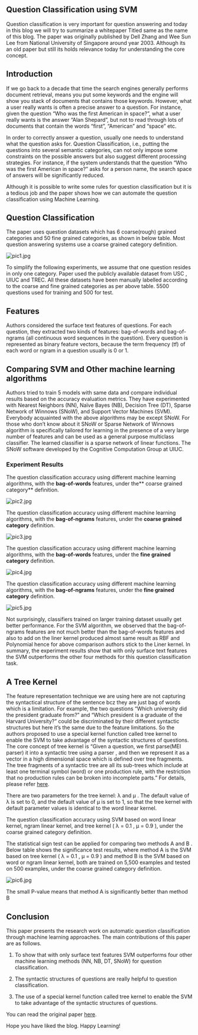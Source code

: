 ## Question Classification using SVM

Question classification is very important for question answering and today in this blog we will try to summarize a whitepaper Titled same as the name of this blog. The paper was originally published by Dell Zhang and Wee Sun Lee from National University of Singapore around year 2003. Although its an old paper but still its holds relevance today for understanding the core concept.

## Introduction

If we go back to a decade that time the search engines generally performs document retrieval, means you put some keywords and the engine will show you stack of documents that contains those keywords. However, what a user really wants is often a precise answer to a question. For instance, given the question “Who was the first American in space?”, what a user really wants is the answer “Alan Shepard”, but not to read through lots of documents that contain the words “first”, “American” and “space” etc.

In order to correctly answer a question, usually one needs to understand what the question asks for. Question Classification, i.e., putting the questions into several semantic categories, can not only impose some constraints on the possible answers but also suggest different processing strategies. For instance, if the system understands that the question “Who was the first American in space?” asks for a person name, the search space of answers will be significantly reduced.

Although it is possible to write some rules for question classification but it is a tedious job and the paper shows how we can automate the question classification using Machine Learning. 

## Question Classification

The paper uses question datasets which has  6 coarse(rough) grained categories and 50 fine grained categories, as shown in below table. Most question answering systems use a coarse grained category definition.

![pic1.jpg](https://cdn.hashnode.com/res/hashnode/image/upload/v1644216253564/0QcqjxNtG.jpeg)

To simplify the following experiments, we assume that one question resides in only one category.
Paper used the publicly available dataset from USC , UIUC  and TREC. All these datasets have been manually labelled according to the coarse and fine grained categories as per above table. 5500 questions used  for training and 500 for test.

## Features

Authors considered the surface text features of questions. For each question, they extracted two kinds of features: bag-of-words and bag-of-ngrams (all continuous word sequences in the question). Every question is represented as binary feature vectors, because the term frequency (tf) of each word or ngram in a question usually is 0 or 1.


## Comparing SVM and Other machine learning algorithms

Authors tried to train 5 models with same data and compare individual results based on the accuracy evaluation metrics. They have experimented with  Nearest Neighbors (NN), Naïve Bayes (NB), Decision Tree (DT), Sparse Network of Winnows (SNoW), and Support Vector Machines (SVM).
Everybody acquainted with the above algorithms may be except SNoW. For those who don’t know about it SNoW or Sparse Network of Winnows  algorithm  is specifically tailored for learning in the presence of a very large number of features and can be used as a general purpose multiclass classifier. The learned classifier is a sparse network of linear functions. The SNoW software developed by the Cognitive Computation Group at UIUC.

### Experiment Results

The question classification accuracy using different machine learning algorithms, with the **bag-of-words** features, under the** coarse grained category** definition.

![pic2.jpg](https://cdn.hashnode.com/res/hashnode/image/upload/v1644216414982/S7NS8Hkmz.jpeg)

The question classification accuracy using different machine learning algorithms, with the **bag-of-ngrams** features, under the **coarse grained category** definition.

![pic3.jpg](https://cdn.hashnode.com/res/hashnode/image/upload/v1644216459365/X-YlgVGwS.jpeg)

The question classification accuracy using different machine learning algorithms, with the **bag-of-words** features, under the **fine grained category** definition.

![pic4.jpg](https://cdn.hashnode.com/res/hashnode/image/upload/v1644216499465/zG3s3WV3a.jpeg)

The question classification accuracy using different machine learning algorithms, with the **bag-of-ngrams** features, under the **fine grained category** definition.

![pic5.jpg](https://cdn.hashnode.com/res/hashnode/image/upload/v1644216540196/BiEg43zh24.jpeg)

Not surprisingly, classifiers trained on larger training dataset usually get better performance. For the SVM algorithm, we observed that the bag-of-ngrams features are not much better than the bag-of-words features and also to add on the liner kernel produced almost same result as RBF and Polynomial hence for above comparison authors stick to the Liner kernel.
In summary, the experiment results show that with only surface text features the SVM outperforms the other four methods for this question classification task.

## A Tree Kernel

The feature representation technique we are using here are not capturing the syntactical structure of the sentence bcz they are just bag of words which is a limitation. For example, the two questions “Which university did the president graduate from?” and “Which president is a graduate of the Harvard University?” could be discriminated by their different syntactic structures but here it’s the same due to the feature limitations. So the authors proposed to use a special kernel function called tree kernel to enable the SVM to take advantage of the syntactic structures of questions.
The core concept of tree kernel is “Given a question, we first parse(MEI parser) it into a syntactic tree using a parser , and then we represent it as a vector in a high dimensional space which is defined over tree fragments. The tree fragments of a syntactic tree are all its sub-trees which include at least one terminal symbol (word) or one production rule, with the restriction that no production rules can be broken into incomplete parts.” For details, please refer  [here](https://en.wikipedia.org/wiki/Tree_kernel).

There are two parameters for the tree kernel: λ and µ . The default value of λ is set to 0, and the default value of µ is set to 1, so that the tree kernel with default parameter values is identical to the word linear kernel.

The question classification accuracy using SVM based on word linear kernel, ngram linear kernel, and tree kernel ( λ = 0.1 , µ = 0.9 ), under the coarse grained category definition.

The statistical sign test can be applied for comparing two methods A and B . Below table shows the significance test results, where method A is the SVM based on tree kernel ( λ = 0.1 , µ = 0.9 ) and method B is the SVM based on word or ngram linear kernel, both are trained on 5,500 examples and tested on 500 examples, under the coarse grained category definition.


![pic6.jpg](https://cdn.hashnode.com/res/hashnode/image/upload/v1644216652142/GvoTwrEFV.jpeg)

The small P-value means that method A is significantly better than method B

## Conclusion

This paper presents the research work on automatic question classification through machine learning approaches. The main contributions of this paper are as follows. 

1. To show that with only surface text features SVM outperforms four other machine learning methods (NN, NB, DT, SNoW) for question classification.
 
2. The syntactic structures of questions are really helpful to question classification. 

3. The use of a special kernel function called tree kernel to enable the SVM to take advantage of the syntactic structures of questions.

You can read the original paper [here](https://www.comp.nus.edu.sg/~leews/publications/p31189-zhang.pdf).

Hope you have liked the blog. Happy Learning!
